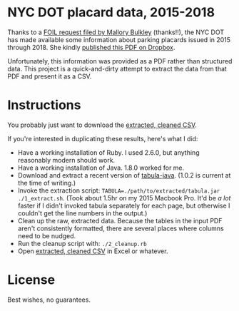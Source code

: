 # NYC DOT placard data, 2015-2018

Thanks to a [FOIL request filed by Mallory Bulkley](https://twitter.com/mallorybulkley/status/1100382505788760065) (thanks!!), the NYC DOT has made available some information about parking placards issued in 2015 through 2018. She kindly [published this PDF on Dropbox](https://www.dropbox.com/s/4x9bfxtlmul7drm/Records%20sent%202018-31145.pdf).

Unfortunately, this information was provided as a PDF rather than structured data. This project is a quick-and-dirty attempt to extract the data from that PDF and present it as a CSV.


# Instructions
You probably just want to download the [extracted, cleaned CSV](nyc_dot_placards_2015-2018.csv).

If you're interested in duplicating these results, here's what I did:
- Have a working installation of Ruby. I used 2.6.0, but anything reasonably modern should work.
- Have a working installation of Java. 1.8.0 worked for me.
- Download and extract a recent version of [tabula-java](https://github.com/tabulapdf/tabula-java/releases). (1.0.2 is current at the time of writing.)
- Invoke the extraction script: `TABULA=./path/to/extracted/tabula.jar ./1_extract.sh`. (Took about 1.5hr on my 2015 Macbook Pro. It'd be *a lot* faster if I didn't invoked tabula separately for each page, but otherwise I couldn't get the line numbers in the output.)
- Clean up the raw, extracted data. Because the tables in the input PDF aren't consistently formatted, there are several places where columns need to be nudged.
- Run the cleanup script with: `./2_cleanup.rb`
- Open [extracted, cleaned CSV](nyc_dot_placards_2015-2018.csv) in Excel or whatever.

# License
Best wishes, no guarantees.
